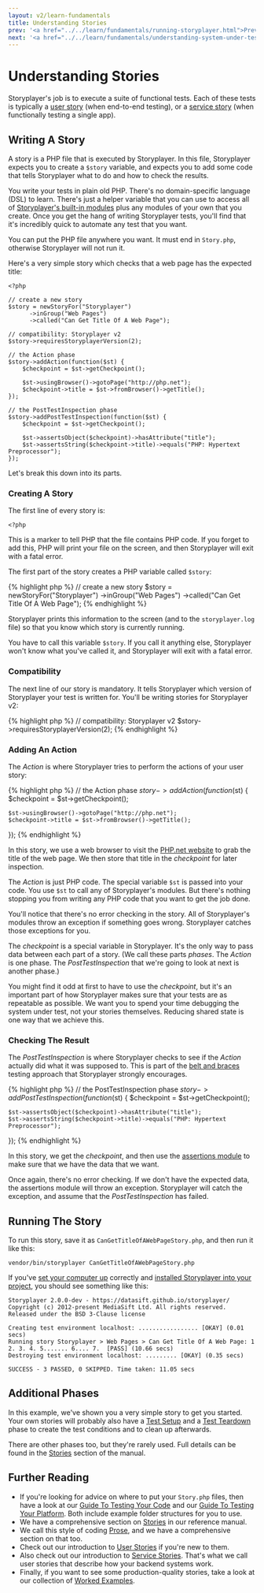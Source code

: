 ```yaml
---
layout: v2/learn-fundamentals
title: Understanding Stories
prev: '<a href="../../learn/fundamentals/running-storyplayer.html">Prev: Running Storyplayer</a>'
next: '<a href="../../learn/fundamentals/understanding-system-under-test.html">Next: Understanding System Under Test</a>'
---
```


# Understanding Stories

Storyplayer's job is to execute a suite of functional tests.  Each of these tests is typically a [user story](user-stories.html) (when end-to-end testing), or a [service story](service-stories.html) (when functionally testing a single app).

## Writing A Story

A story is a PHP file that is executed by Storyplayer.  In this file, Storyplayer expects you to create a `$story` variable, and expects you to add some code that tells Storyplayer what to do and how to check the results.

You write your tests in plain old PHP. There's no domain-specific language (DSL) to learn. There's just a helper variable that you can use to access all of [Storyplayer's built-in modules](../../modules/index.html) plus any modules of your own that you create. Once you get the hang of writing Storyplayer tests, you'll find that it's incredibly quick to automate any test that you want.

You can put the PHP file anywhere you want.  It must end in `Story.php`, otherwise Storyplayer will not run it.

Here's a very simple story which checks that a web page has the expected title:

    <?php

    // create a new story
    $story = newStoryFor("Storyplayer")
          ->inGroup("Web Pages")
          ->called("Can Get Title Of A Web Page");

    // compatibility: Storyplayer v2
    $story->requiresStoryplayerVersion(2);

    // the Action phase
    $story->addAction(function($st) {
        $checkpoint = $st->getCheckpoint();

        $st->usingBrowser()->gotoPage("http://php.net");
        $checkpoint->title = $st->fromBrowser()->getTitle();
    });

    // the PostTestInspection phase
    $story->addPostTestInspection(function($st) {
        $checkpoint = $st->getCheckpoint();

        $st->assertsObject($checkpoint)->hasAttribute("title");
        $st->assertsString($checkpoint->title)->equals("PHP: Hypertext Preprocessor");
    });

Let's break this down into its parts.

### Creating A Story

The first line of every story is:

    <?php

This is a marker to tell PHP that the file contains PHP code.  If you forget to add this, PHP will print your file on the screen, and then Storyplayer will exit with a fatal error.

The first part of the story creates a PHP variable called `$story`:

{% highlight php %}
// create a new story
$story = newStoryFor("Storyplayer")
      ->inGroup("Web Pages")
      ->called("Can Get Title Of A Web Page");
{% endhighlight %}

Storyplayer prints this information to the screen (and to the `storyplayer.log` file) so that you know which story is currently running.

You have to call this variable `$story`. If you call it anything else, Storyplayer won't know what you've called it, and Storyplayer will exit with a fatal error.

### Compatibility

The next line of our story is mandatory. It tells Storyplayer which version of Storyplayer your test is written for.  You'll be writing stories for Storyplayer v2:

{% highlight php %}
// compatibility: Storyplayer v2
$story->requiresStoryplayerVersion(2);
{% endhighlight %}

### Adding An Action

The _Action_ is where Storyplayer tries to perform the actions of your user story:

{% highlight php %}
// the Action phase
$story->addAction(function($st) {
    $checkpoint = $st->getCheckpoint();

    $st->usingBrowser()->gotoPage("http://php.net");
    $checkpoint->title = $st->fromBrowser()->getTitle();
});
{% endhighlight %}

In this story, we use a web browser to visit the [PHP.net website](http://php.net) to grab the title of the web page. We then store that title in the _checkpoint_ for later inspection.

The _Action_ is just PHP code. The special variable `$st` is passed into your code. You use `$st` to call any of Storyplayer's modules. But there's nothing stopping you from writing any PHP code that you want to get the job done.

You'll notice that there's no error checking in the story. All of Storyplayer's modules throw an exception if something goes wrong. Storyplayer catches those exceptions for you.

The _checkpoint_ is a special variable in Storyplayer. It's the only way to pass data between each part of a story. (We call these parts _phases_. The _Action_ is one phase. The _PostTestInspection_ that we're going to look at next is another phase.)

You might find it odd at first to have to use the _checkpoint_, but it's an important part of how Storyplayer makes sure that your tests are as repeatable as possible.  We want you to spend your time debugging the system under test, not your stories themselves. Reducing shared state is one way that we achieve this.

### Checking The Result

The _PostTestInspection_ is where Storyplayer checks to see if the _Action_ actually did what it was supposed to. This is part of the [belt and braces](belt-and-braces-testing.html) testing approach that Storyplayer strongly encourages.

{% highlight php %}
// the PostTestInspection phase
$story->addPostTestInspection(function($st) {
    $checkpoint = $st->getCheckpoint();

    $st->assertsObject($checkpoint)->hasAttribute("title");
    $st->assertsString($checkpoint->title)->equals("PHP: Hypertext Preprocessor");
});
{% endhighlight %}

In this story, we get the _checkpoint_, and then use the [assertions module](../../modules/assertions/index.html) to make sure that we have the data that we want.

Once again, there's no error checking. If we don't have the expected data, the assertions module will throw an exception. Storyplayer will catch the exception, and assume that the _PostTestInspection_ has failed.

## Running The Story

To run this story, save it as `CanGetTitleOfAWebPageStory.php`, and then run it like this:

    vendor/bin/storyplayer CanGetTitleOfAWebPageStory.php

If you've [set your computer up](../getting-setup/index.html) correctly and [installed Storyplayer into your project](installing-storyplayer.html), you should see something like this:

    Storyplayer 2.0.0-dev - https://datasift.github.io/storyplayer/
    Copyright (c) 2012-present MediaSift Ltd. All rights reserved.
    Released under the BSD 3-Clause license

    Creating test environment localhost: ................. [OKAY] (0.01 secs)
    Running story Storyplayer > Web Pages > Can Get Title Of A Web Page: 1 2. 3. 4. 5....... 6.... 7.  [PASS] (10.66 secs)
    Destroying test environment localhost: ......... [OKAY] (0.35 secs)

    SUCCESS - 3 PASSED, 0 SKIPPED. Time taken: 11.05 secs

## Additional Phases

In this example, we've shown you a very simple story to get you started. Your own stories will probably also have a [Test Setup](../using/stories/test-setup-teardown.html) and a [Test Teardown](../using/stories/test-setup-teardown.html) phase to create the test conditions and to clean up afterwards.

There are other phases too, but they're rarely used. Full details can be found in the [Stories](../../using/stories/index.html) section of the manual.

## Further Reading

* If you're looking for advice on where to put your `Story.php` files, then have a look at our [Guide To Testing Your Code](../test-your-code/index.html) and our [Guide To Testing Your Platform](../test-your-platform/index.html). Both include example folder structures for you to use.
* We have a comprehensive section on [Stories](../../using/stories/index.html) in our reference manual.
* We call this style of coding [Prose](../../using/prose/index.html), and we have a comprehensive section on that too.
* Check out our introduction to [User Stories](user-stories.html) if you're new to them.
* Also check out our introduction to [Service Stories](service-stories.html). That's what we call user stories that describe how your backend systems work.
* Finally, if you want to see some production-quality stories, take a look at our collection of [Worked Examples](../worked-examples/index.html).